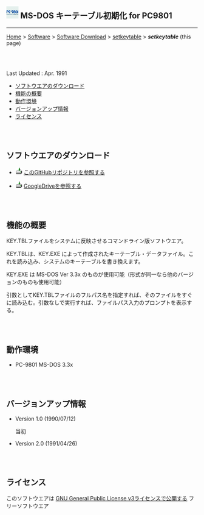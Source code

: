 ## ![icon](../readme_pics/softdown-ico-pc9801-small.png) MS-DOS キーテーブル初期化 for PC9801<!-- omit in toc -->

---
[Home](https://oasis3855.github.io/webpage/) > [Software](https://oasis3855.github.io/webpage/software/index.html) > [Software Download](https://oasis3855.github.io/webpage/software/software-download.html) > [setkeytable](../setkeytable/README.md) > ***setkeytable*** (this page)

<br />
<br />

Last Updated : Apr. 1991


- [ソフトウエアのダウンロード](#ソフトウエアのダウンロード)
- [機能の概要](#機能の概要)
- [動作環境](#動作環境)
- [バージョンアップ情報](#バージョンアップ情報)
- [ライセンス](#ライセンス)

<br />
<br />

## ソフトウエアのダウンロード

- ![download icon](../readme_pics/soft-ico-download-darkmode.gif)   [このGitHubリポジトリを参照する](../setkeytable/download) 

- ![download icon](../readme_pics/soft-ico-download-darkmode.gif)   [GoogleDriveを参照する](https://drive.google.com/drive/folders/0B7BSijZJ2TAHY2UzMWI5NDQtZWRjYi00MTdlLThlMGUtYmUwMDg2NGJkYmIy?resourcekey=0-0g55CdK32ZnItl6j99GNZA) 

<br />
<br />

## 機能の概要

KEY.TBLファイルをシステムに反映させるコマンドライン版ソフトウエア。

KEY.TBLは、KEY.EXE によって作成されたキーテーブル・データファイル。これを読み込み、システムのキーテーブルを書き換えます。

KEY.EXE は MS-DOS Ver 3.3x のものが使用可能（形式が同一なら他のバージョンのものも使用可能）

引数としてKEY.TBLファイルのフルパス名を指定すれば、そのファイルをすぐに読み込む。引数なしで実行すれば、ファイルパス入力のプロンプトを表示する。

<br />
<br />

## 動作環境

- PC-9801 MS-DOS 3.3x

<br />
<br />

## バージョンアップ情報

-  Version 1.0 (1990/07/12) 

    当初

-  Version 2.0 (1991/04/26)

<br />
<br />

## ライセンス

このソフトウエアは [GNU General Public License v3ライセンスで公開する](https://gpl.mhatta.org/gpl.ja.html) フリーソフトウエア
